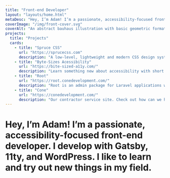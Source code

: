 ```yaml
---
title: "Front-end Developer"
layout: "layouts/home.html"
metaDesc: "Hey, I’m Adam! I’m a passionate, accessibility-focused front-end developer. I develop with Gatsby, 11ty, and WordPress. I like to learn and try out new things in my field."
coverImage: "/img/front-cover.svg"
coverAlt: "An abstract bauhaus illustration with basic geometric formations."
projects:
  title: "Projects"
  cards:
    - title: "Spruce CSS"
      url: "https://sprucecss.com"
      description: "A low-level, lightweight and modern CSS design system, authoring tool built on Sass."
    - title: "Byte-Sizes Acessibility"
      url: "https://bite-sized-a11y.com/"
      description: "Learn something new about accessibility with short and solid articles (less than 150 words)."
    - title: "Root"
      url: "https://root.conedevelopment.com/"
      description: "Root is an admin package for Laravel applications with extension support."
    - title: "Cone"
      url: "https://conedevelopment.com/"
      description: "Our contractor service site. Check out how can we help you to develop your next web-based project."
---
```


# Hey, I’m Adam! **I’m a passionate, accessibility-focused front-end developer.** I develop with Gatsby, 11ty, and WordPress. I like to learn and try out new things in my field.

